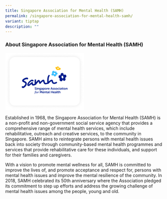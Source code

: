 ```yaml
---
title: Singapore Association for Mental Health (SAMH)
permalink: /singapore-association-for-mental-health-samh/
variant: tiptap
description: ""
---
```

<h3>About Singapore Association for Mental Health (SAMH)</h3>
<p></p>
<div class="isomer-image-wrapper">
<img style="width: 50%;" height="auto" width="100%" alt="" src="/images/Singapore_Association_for_Mental_Health_SAMH.png">
</div>
<p>Established in 1968, the Singapore Association for Mental Health (SAMH)
is a non-profit and non-government social service agency that provides
a comprehensive range of mental health services, which include rehabilitative,
outreach and creative services, to the community in Singapore. SAMH aims
to reintegrate persons with mental health issues back into society through
community-based mental health programmes and services that provide rehabilitative
care for these individuals, and support for their families and caregivers.</p>
<p>With a vision to promote mental wellness for all, SAMH is committed to
improve the lives of, and promote acceptance and respect for, persons with
mental health issues and improve the mental resilience of the community.
In 2018, SAMH celebrated its 50th anniversary where the Association pledged
its commitment to step up efforts and address the growing challenge of
mental health issues among the people, young and old.</p>
<p></p>
<p></p>